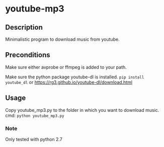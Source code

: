 # youtube-mp3
## Description
Minimalistic program to download music from youtube.
## Preconditions
Make sure either avprobe or ffmpeg is added to your path.

Make sure the python package youtube-dl is installed.
`pip install youtube_dl` or https://rg3.github.io/youtube-dl/download.html

## Usage
Copy youtube_mp3.py to the folder in which you want to download music.
cmd: `python youtube_mp3.py`

### Note
Only tested with python 2.7
